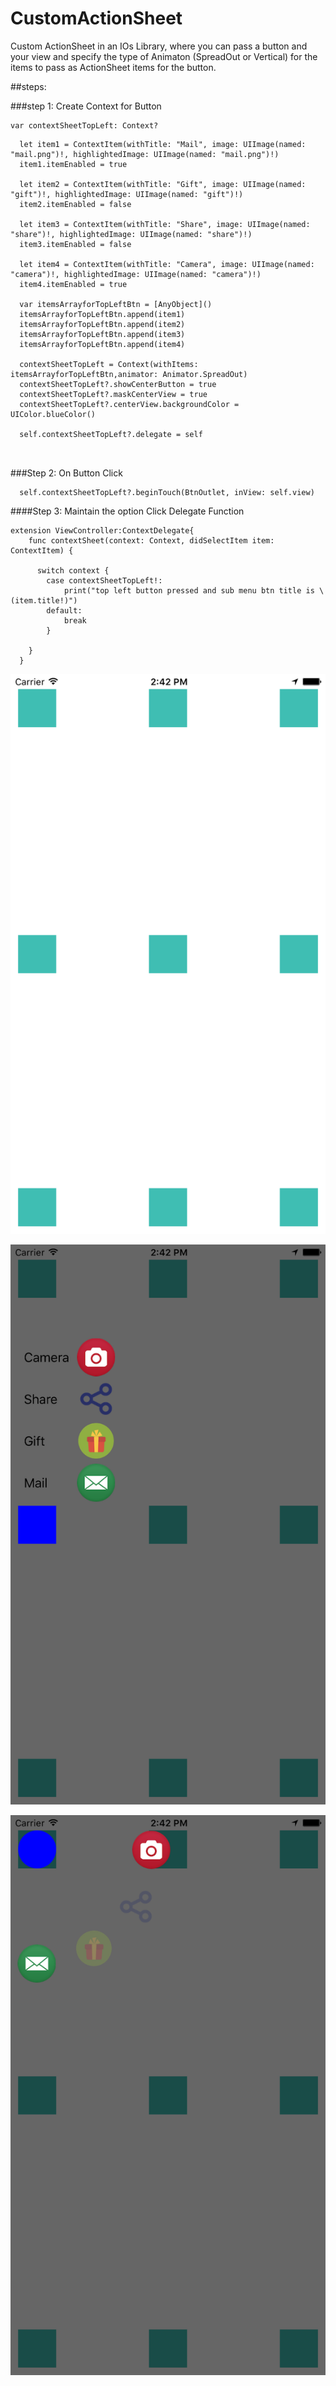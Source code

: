 # CustomActionSheet

Custom ActionSheet in an IOs Library, where you can pass a button and your view and specify the type of Animaton (SpreadOut or Vertical) for the items to pass as ActionSheet items for the button.

##steps:

###step 1: Create Context for Button
```
var contextSheetTopLeft: Context?

```



```
  let item1 = ContextItem(withTitle: "Mail", image: UIImage(named: "mail.png")!, highlightedImage: UIImage(named: "mail.png")!)
  item1.itemEnabled = true
        
  let item2 = ContextItem(withTitle: "Gift", image: UIImage(named: "gift")!, highlightedImage: UIImage(named: "gift")!)
  item2.itemEnabled = false
        
  let item3 = ContextItem(withTitle: "Share", image: UIImage(named: "share")!, highlightedImage: UIImage(named: "share")!)
  item3.itemEnabled = false
        
  let item4 = ContextItem(withTitle: "Camera", image: UIImage(named: "camera")!, highlightedImage: UIImage(named: "camera")!)
  item4.itemEnabled = true

  var itemsArrayforTopLeftBtn = [AnyObject]()
  itemsArrayforTopLeftBtn.append(item1)
  itemsArrayforTopLeftBtn.append(item2)
  itemsArrayforTopLeftBtn.append(item3)
  itemsArrayforTopLeftBtn.append(item4)
  
  contextSheetTopLeft = Context(withItems: itemsArrayforTopLeftBtn,animator: Animator.SpreadOut)
  contextSheetTopLeft?.showCenterButton = true
  contextSheetTopLeft?.maskCenterView = true
  contextSheetTopLeft?.centerView.backgroundColor = UIColor.blueColor()
  
  self.contextSheetTopLeft?.delegate = self 
  
  
```

###Step 2: On Button Click

```
  self.contextSheetTopLeft?.beginTouch(BtnOutlet, inView: self.view)

```

####Step 3: Maintain the option Click Delegate Function

```
extension ViewController:ContextDelegate{
    func contextSheet(context: Context, didSelectItem item: ContextItem) {
       
      switch context {
        case contextSheetTopLeft!:
            print("top left button pressed and sub menu btn title is \(item.title!)")
        default:
            break
        }
        
    }
  }
```

![alt text](https://github.com/ashwin773/Custom-Action-Sheet/blob/master/1.png "Main Screen")

![alt text](https://github.com/ashwin773/Custom-Action-Sheet/blob/master/2.png "Vertical Action Sheet")

![alt text](https://github.com/ashwin773/Custom-Action-Sheet/blob/master/3.png "Spread Out Animation")
